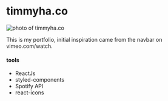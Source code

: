 # timmyha.co

![photo of timmyha.co](https://i.imgur.com/claUlzD.png)

This is my portfolio, initial inspiration came from the navbar on vimeo.com/watch.

#### tools

- ReactJs
- styled-components
- Spotify API
- react-icons